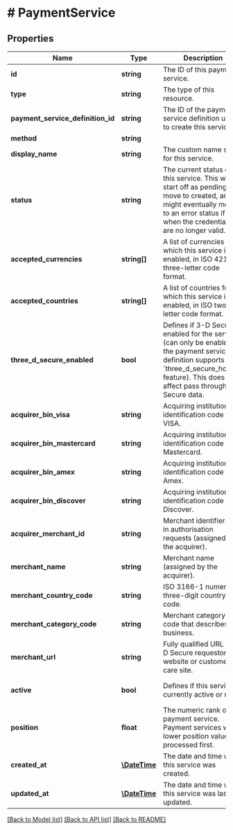 # # PaymentService

## Properties

Name | Type | Description | Notes
------------ | ------------- | ------------- | -------------
**id** | **string** | The ID of this payment service. | [optional]
**type** | **string** | The type of this resource. | [optional]
**payment_service_definition_id** | **string** | The ID of the payment service definition used to create this service. | [optional]
**method** | **string** |  | [optional]
**display_name** | **string** | The custom name set for this service. | [optional]
**status** | **string** | The current status of this service. This will start off as pending, move to created, and might eventually move to an error status if and when the credentials are no longer valid. | [optional]
**accepted_currencies** | **string[]** | A list of currencies for which this service is enabled, in ISO 4217 three-letter code format. | [optional]
**accepted_countries** | **string[]** | A list of countries for which this service is enabled, in ISO two-letter code format. | [optional]
**three_d_secure_enabled** | **bool** | Defines if 3-D Secure is enabled for the service (can only be enabled if the payment service definition supports the &#x60;three_d_secure_hosted&#x60; feature). This does not affect pass through 3-D Secure data. | [optional] [default to false]
**acquirer_bin_visa** | **string** | Acquiring institution identification code for VISA. | [optional]
**acquirer_bin_mastercard** | **string** | Acquiring institution identification code for Mastercard. | [optional]
**acquirer_bin_amex** | **string** | Acquiring institution identification code for Amex. | [optional]
**acquirer_bin_discover** | **string** | Acquiring institution identification code for Discover. | [optional]
**acquirer_merchant_id** | **string** | Merchant identifier used in authorisation requests (assigned by the acquirer). | [optional]
**merchant_name** | **string** | Merchant name (assigned by the acquirer). | [optional]
**merchant_country_code** | **string** | ISO 3166-1 numeric three-digit country code. | [optional]
**merchant_category_code** | **string** | Merchant category code that describes the business. | [optional]
**merchant_url** | **string** | Fully qualified URL of 3-D Secure requestor website or customer care site. | [optional]
**active** | **bool** | Defines if this service is currently active or not. | [optional] [default to true]
**position** | **float** | The numeric rank of a payment service. Payment services with a lower position value are processed first. | [optional]
**created_at** | [**\DateTime**](\DateTime.md) | The date and time when this service was created. | [optional]
**updated_at** | [**\DateTime**](\DateTime.md) | The date and time when this service was last updated. | [optional]

[[Back to Model list]](../../README.md#models) [[Back to API list]](../../README.md#endpoints) [[Back to README]](../../README.md)
